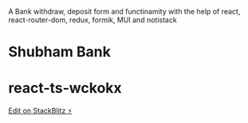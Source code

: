 A Bank withdraw, deposit form and functinamity with the help of react, react-router-dom, redux, formik, MUI and notistack

# Shubham Bank

# react-ts-wckokx

[Edit on StackBlitz ⚡️](https://stackblitz.com/edit/react-ts-wckokx)
